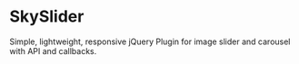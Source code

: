 # SkySlider
Simple, lightweight, responsive jQuery Plugin for image slider and carousel with API and callbacks.

